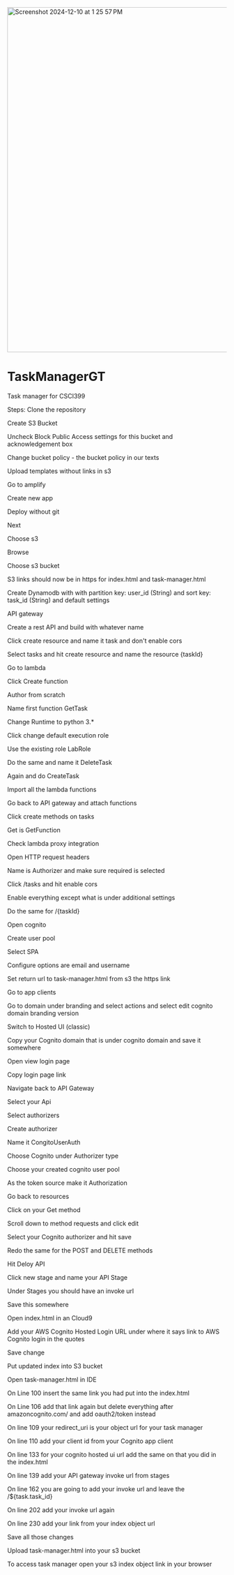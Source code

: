 
<img width="791" alt="Screenshot 2024-12-10 at 1 25 57 PM" src="https://github.com/user-attachments/assets/faed544c-42cc-40cb-a20f-74aaf1115709">



# TaskManagerGT
Task manager for CSCI399

Steps:
Clone the repository

Create S3 Bucket

Uncheck Block Public Access settings for this bucket and acknowledgement box

Change bucket policy - the bucket policy in our texts

Upload templates without links in s3

Go to amplify

Create new app

Deploy without git 

Next

Choose s3

Browse

Choose s3 bucket

S3 links should now be in https for index.html and task-manager.html

Create Dynamodb with with partition key: user_id (String) and sort key: task_id (String) and default settings

API gateway

Create a rest API and build with whatever name

Click create resource and name it task and don't enable cors

Select tasks and hit create resource and name the resource {taskId}

Go to lambda

Click Create function

Author from scratch

Name first function GetTask

Change Runtime to python 3.*

Click change default execution role

Use the existing role LabRole

Do the same and name it DeleteTask

Again and do CreateTask

Import all the lambda functions

Go back to API gateway and attach functions

Click create methods on tasks

Get is GetFunction

Check lambda proxy integration

Open HTTP request headers

Name is Authorizer and make sure required is selected

Click /tasks and hit enable cors

Enable everything except what is under additional settings

Do the same for /{taskId}

Open cognito 

Create user pool

Select SPA

Configure options are email and username

Set return url to task-manager.html from s3 the https link

Go to app clients

Go to domain under branding and select actions and select edit cognito domain branding version

Switch to Hosted UI (classic)

Copy your Cognito domain that is under cognito domain and save it somewhere

Open view login page

Copy login page link

Navigate back to API Gateway

Select your Api

Select authorizers

Create authorizer

Name it CongitoUserAuth

Choose Cognito under Authorizer type

Choose your created cognito user pool

As the token source make it Authorization

Go back to resources

Click on your Get method

Scroll down to method requests and click edit

Select your Cognito authorizer and hit save

Redo the same for the POST and DELETE methods

Hit Deloy API

Click new stage and name your API Stage

Under Stages you should have an invoke url

Save this somewhere

Open index.html in an Cloud9

Add your AWS Cognito Hosted Login URL under where it says link to AWS Cognito login in the quotes

Save change

Put updated index into S3 bucket

Open task-manager.html in IDE

On Line 100 insert the same link you had put into the index.html

On Line 106 add that link again but delete everything after amazoncognito.com/ and add oauth2/token instead

On line 109 your redirect_uri is your object url for your task manager

On line 110 add your client id from your Cognito app client

On line 133 for your cognito hosted ui url add the same on that you did in the index.html

On line 139 add your API gateway invoke url from stages

On line 162 you are going to add your invoke url and leave the /${task.task_id}

On line 202 add your invoke url again

On line 230 add your link from your index object url

Save all those changes

Upload task-manager.html into your s3 bucket

To access task manager open your s3 index object link in your browser

